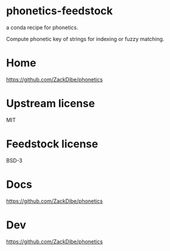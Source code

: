 # phonetics-feedstock
a conda recipe for phonetics.

Compute phonetic key of strings for indexing or fuzzy matching.

# Home
https://github.com/ZackDibe/phonetics

# Upstream license
MIT

# Feedstock license
BSD-3

# Docs
https://github.com/ZackDibe/phonetics

# Dev
https://github.com/ZackDibe/phonetics